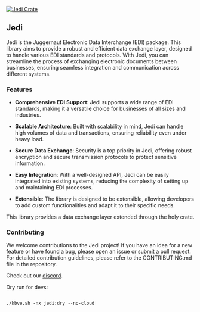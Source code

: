 
[![Jedi Crate](https://kbve.com/assets/img/crates/jedicrate.png)](https://kbve.com/application/rust/#jedi)

## Jedi

Jedi is the Juggernaut Electronic Data Interchange (EDI) package.
This library aims to provide a robust and efficient data exchange layer, designed to handle various EDI standards and protocols.
With Jedi, you can streamline the process of exchanging electronic documents between businesses, ensuring seamless integration and communication across different systems.


### Features

* **Comprehensive EDI Support**: Jedi supports a wide range of EDI standards, making it a versatile choice for businesses of all sizes and industries.

* **Scalable Architecture**: Built with scalability in mind, Jedi can handle high volumes of data and transactions, ensuring reliability even under heavy load.

* **Secure Data Exchange**: Security is a top priority in Jedi, offering robust encryption and secure transmission protocols to protect sensitive information.

* **Easy Integration**: With a well-designed API, Jedi can be easily integrated into existing systems, reducing the complexity of setting up and maintaining EDI processes.

* **Extensible**: The library is designed to be extensible, allowing developers to add custom functionalities and adapt it to their specific needs.


This library provides a data exchange layer extended through the holy crate.


### Contributing

We welcome contributions to the Jedi project! If you have an idea for a new feature or have found a bug, please open an issue or submit a pull request.
For detailed contribution guidelines, please refer to the CONTRIBUTING.md file in the repository. 

Check out our [discord](https://kbve.com/discord/).

Dry run for devs:

```shell

./kbve.sh -nx jedi:dry --no-cloud

```